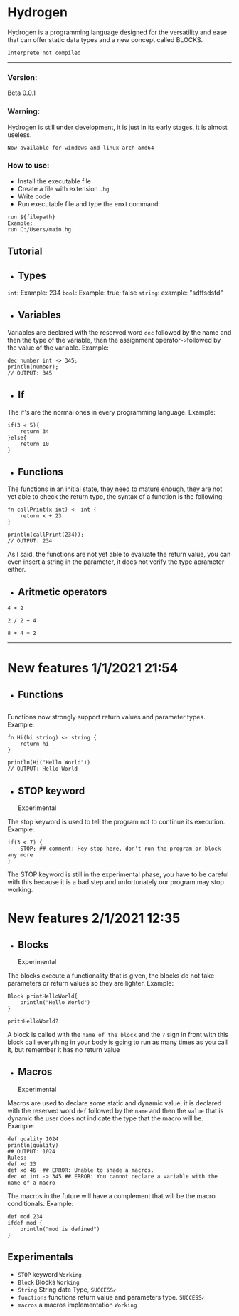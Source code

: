 # Hydrogen 

Hydrogen is a programming language designed for the versatility and ease that can offer static data types and a new concept called BLOCKS.

`Interprete not compiled`

---

### Version:
Beta 0.0.1

### Warning:
Hydrogen is still under development, it is just in its early stages, it is almost useless.

`Now available for windows and linux arch amd64`

### How to use:
- Install the executable file
- Create a file with extension `.hg`
- Write code
- Run executable file and type the enxt command:
```
run ${filepath}
Example:
run C:/Users/main.hg
```

## Tutorial
- <h2>Types</h2>
`int`: Example: 234
`bool`: Example: true; false
`string`: example: "sdffsdsfd"
- <h2>Variables</h2>
Variables are declared with the reserved word `dec` followed by the name and then the type of the variable, then the assignment operator` -> `followed by the value of the variable. 
Example:
```
dec number int -> 345;
println(number); 
// OUTPUT: 345
```
- <h2>If</h2>
The if's are the normal ones in every programming language. Example:
```
if(3 < 5){
    return 34
}else{
    return 10
}
```

- <h2>Functions</h2>
The functions in an initial state, they need to mature enough, they are not yet able to check the return type, the syntax of a function is the following:
```
fn callPrint(x int) <- int {
    return x + 23
}

println(callPrint(234));
// OUTPUT: 234
```
As I said, the functions are not yet able to evaluate the return value, you can even insert a string in the parameter, it does not verify the type aprameter either.

- <h2>Aritmetic operators</h2>
```
4 + 2

2 / 2 + 4

8 + 4 + 2
```
---

# New features 1/1/2021 21:54
- <h2>Functions<h2> 
Functions now strongly support return values ​​and parameter types. Example:
```hg
fn Hi(hi string) <- string {
    return hi
}

println(Hi("Hello World"))
// OUTPUT: Hello World
```

- <h2>STOP keyword</h2> Experimental
The stop keyword is used to tell the program not to continue its execution. Example:
```hg
if(3 < 7) {
    STOP; ## comment: Hey stop here, don't run the program or block any more
}
```
The STOP keyword is still in the experimental phase, you have to be careful with this because it is a bad step and unfortunately our program may stop working.

# New features 2/1/2021 12:35
- <h2>Blocks</h2> Experimental
The blocks execute a functionality that is given, the blocks do not take parameters or return values so they are lighter. Example:
```hg
Block printHelloWorld{
    println("Hello World")
}

pritnHelloWorld?
```
A block is called with the `name of the block` and the `?` sign in front with this block call everything in your body is going to run as many times as you call it, but remember it has no return value

- <h2>Macros</h2> Experimental
Macros are used to declare some static and dynamic value, it is declared with the reserved word `def` followed by the `name` and then the `value` that is dynamic the user does not indicate the type that the macro will be. Example:
```hg
def quality 1024
println(quality)
## OUTPUT: 1024
Rules:
def xd 23
def xd 46  ## ERROR: Unable to shade a macros.
dec xd int -> 345 ## ERROR: You cannot declare a variable with the name of a macro
```

The macros in the future will have a complement that will be the macro conditionals. Example:
```
def mod 234
ifdef mod {
    println("mod is defined")
}
```

## Experimentals
- `STOP` keyword `Working`
- `Block` Blocks `Working`
- `String` String data Type, `SUCCESS✓`
- `functions` functions return value and parameters type. `SUCCESS✓`
- `macros` a macros implementation `Working`